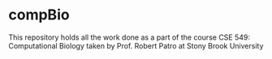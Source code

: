 # compBio
This repository holds all the work done as a part of the course CSE 549: Computational Biology taken by Prof. Robert Patro at Stony Brook University
